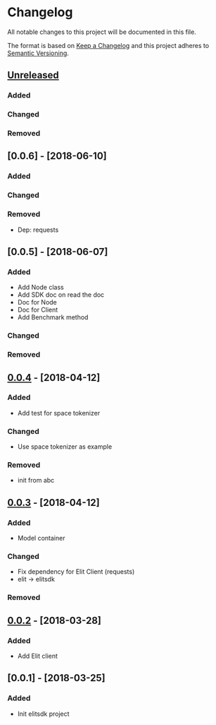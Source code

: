 # Changelog
All notable changes to this project will be documented in this file.

The format is based on [Keep a Changelog](http://keepachangelog.com/en/1.0.0/)
and this project adheres to [Semantic Versioning](http://semver.org/spec/v2.0.0.html).

## [Unreleased]
### Added
### Changed
### Removed

## [0.0.6] - [2018-06-10]
### Added
### Changed
### Removed
- Dep: requests

## [0.0.5] - [2018-06-07]
### Added
- Add Node class
- Add SDK doc on read the doc
- Doc for Node
- Doc for Client
- Add Benchmark method
### Changed
### Removed

## [0.0.4] - [2018-04-12]
### Added
- Add test for space tokenizer
### Changed
- Use space tokenizer as example
### Removed
- init from abc

## [0.0.3] - [2018-04-12]
### Added
- Model container
### Changed
- Fix dependency for Elit Client (requests)
- elit -> elitsdk
### Removed

## [0.0.2] - [2018-03-28]
### Added
- Add Elit client

## [0.0.1] - [2018-03-25]
### Added
- Init elitsdk project

[Unreleased]: https://github.com/elitcloud/elit-sdk-python/compare/0.0.4...HEAD
[0.0.4]: https://github.com/elitcloud/elit-sdk-python/compare/0.0.3...0.0.4
[0.0.3]: https://github.com/elitcloud/elit-sdk-python/compare/0.0.2...0.0.3
[0.0.2]: https://github.com/elitcloud/elit-sdk-python/compare/0.0.1...0.0.2
